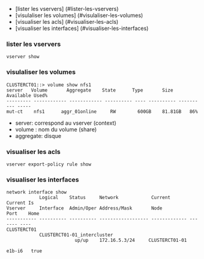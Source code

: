 * [lister les vservers] (#lister-les-vservers)
* [visulaliser les volumes] (#visulaliser-les-volumes)
* [visualiser les acls] (#visualiser-les-acls)
* [visualiser les interfaces] (#visualiser-les-interfaces)

### lister les vservers

```
vserver show
```

### visulaliser les volumes

```
CLUSTERCT01::> volume show nfs1
server   Volume       Aggregate    State      Type       Size  Available Used%
--------- ------------ ------------ ---------- ---- ---------- ---------- -----
mut-ct    nfs1      aggr_01online     RW        600GB    81.81GB   86%
```

* server: correspond au vserver (context)
* volume : nom du volume (share)
* aggregate: disque 

### visualiser les acls

```
vserver export-policy rule show
```
### visualiser les interfaces

```
network interface show
            Logical    Status     Network            Current       Current Is
Vserver     Interface  Admin/Oper Address/Mask       Node          Port    Home
----------- ---------- ---------- ------------------ ------------- ------- ----
CLUSTERCT01
            CLUSTERCT01-01_intercluster 
                         up/up    172.16.5.3/24     CLUSTERCT01-01 
                                                                   e1b-i6   true
```


